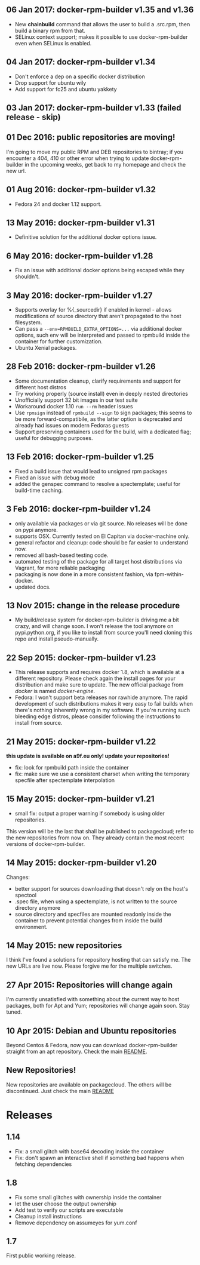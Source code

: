 ## 06 Jan 2017: docker-rpm-builder v1.35 and v1.36
- New **chainbuild** command that allows the user to build a .src.rpm, then build a binary rpm from that.
- SELinux context support; makes it possible to use docker-rpm-builder even when SELinux is enabled.

## 04 Jan 2017: docker-rpm-builder v1.34
- Don't enforce a dep on a specific docker distribution
- Drop support for ubuntu wily
- Add support for fc25 and ubuntu yakkety

## 03 Jan 2017: docker-rpm-builder v1.33 (failed release - skip)

## 01 Dec 2016: public repositories are moving!
I'm going to move my public RPM and DEB repositories to bintray; if you encounter a 404, 410 or other error when trying to update docker-rpm-builder in the upcoming weeks, get back to my homepage and check the new url.

## 01 Aug 2016: docker-rpm-builder v1.32
- Fedora 24 and docker 1.12 support.

## 13 May 2016: docker-rpm-builder v1.31
- Definitive solution for the additional docker options issue.

## 6 May 2016: docker-rpm-builder v1.28
- Fix an issue with additional docker options being escaped while they shouldn't.

## 3 May 2016: docker-rpm-builder v1.27
- Supports overlay for %{_sourcedir} if enabled in kernel - allows modifications of source directory that aren't propagated to the host filesystem.
- Can pass a ```--env=RPMBUILD_EXTRA_OPTIONS=...``` via additional docker options, such env will be interpreted and passed to rpmbuild inside the container for further customization.
- Ubuntu Xenial packages.

## 28 Feb 2016: docker-rpm-builder v1.26
- Some documentation cleanup, clarify requirements and support for different host distros
- Try working properly (source install) even in deeply nested directories
- Unofficially support 32 bit images in our test suite
- Workaround docker 1.10 ```run --rm``` header issues
- Use ```rpmsign``` instead of ```rpmbuild --sign``` to sign packages; this seems to be more forward-compatibile, 
  as the latter option is deprecated and already had issues on modern Fedoras guests
- Support preserving containers used for the build, with a dedicated flag; useful for debugging purposes.

## 13 Feb 2016: docker-rpm-builder v1.25
- Fixed a build issue that would lead to unsigned rpm packages
- Fixed an issue with debug mode
- added the genspec command to resolve a spectemplate; useful for build-time caching.

## 3 Feb 2016: docker-rpm-builder v1.24
- only available via packages or via git source. No releases will be done on pypi anymore.
- supports OSX. Currently tested on El Capitan via docker-machine only.
- general refactor and cleanup: code should be far easier to understand now.
- removed all bash-based testing code.
- automated testing of the package for all target host distributions via Vagrant, for more reliable packaging
- packaging is now done in a more consistent fashion, via fpm-within-docker.
- updated docs.

## 13 Nov 2015: change in the release procedure
- My build/release system for docker-rpm-builder is driving me a bit crazy, and will change soon.
 I won't release the tool anymore on pypi.python.org, if you like to install from source you'll
 need cloning this repo and install pseudo-manually.

## 22 Sep 2015: docker-rpm-builder v1.23
- This release supports and requires docker 1.8, which is available at a different repository. Please check again the install pages for your distribution and make sure to update. The new official package from *docker* is named *docker-engine*.
- Fedora: I won't support beta releases nor rawhide anymore. The rapid development of such distributions makes it very easy to fail builds when there's nothing inherently wrong in my software. If you're running such bleeding edge distros, please consider following the instructions to install from source.

## 21 May 2015: docker-rpm-builder v1.22
**this update is available on a9f.eu only! update your repositories!**
- fix: look for rpmbuild path inside the container
- fix: make sure we use a consistent charset when writing the temporary specfile after spectemplate interpolation

## 15 May 2015: docker-rpm-builder v1.21
- small fix: output a proper warning if somebody is using older repositories.

This version will be the last that shall be published to packagecloud; refer to the new repositories
from now on. They already contain the most recent versions of docker-rpm-builder.

## 14 May 2015: docker-rpm-builder v1.20

Changes:
- better support for sources downloading that doesn't rely on the host's spectool
- .spec file, when using a spectemplate, is not written to the source directory anymore
- source directory and specfiles are mounted readonly inside the container to prevent potential changes from inside the build environment.

## 14 May 2015: new repositories

I think I've found a solutions for repository hosting that can satisfy me. The new URLs are live now.
Please forgive me for the multiple switches.

## 27 Apr 2015: Repositories will change again

I'm currently unsatisfied with something about the current way to host packages, both for Apt and Yum; repositories will change again soon. Stay tuned.

## 10 Apr 2015: Debian and Ubuntu repositories

Beyond Centos & Fedora, now you can download docker-rpm-builder straight from an apt repository. Check the main [README](https://github.com/alanfranz/docker-rpm-builder/blob/v1/README.md).

## New Repositories!

New repositories are available on packagecloud. The others will be discontinued. Just check the main [README](https://github.com/alanfranz/docker-rpm-builder/blob/v1/README.md)

# Releases

## 1.14
 * Fix: a small glitch with base64 decoding inside the container
 * Fix: don't spawn an interactive shell if something bad happens when fetching dependencies

## 1.8

* Fix some small glitches with ownership inside the container
* let the user choose the output ownership
* Add test to verify our scripts are executable
* Cleanup install instructions
* Remove dependency on assumeyes for yum.conf

## 1.7 

First public working release.
